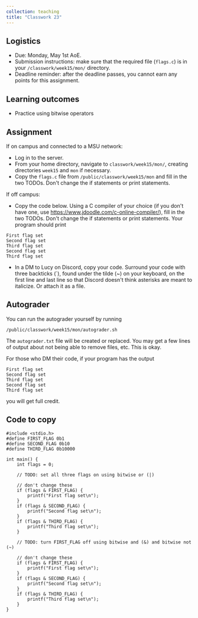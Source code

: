 ```yaml
---
collection: teaching
title: "Classwork 23"
---
```


## Logistics
* Due: Monday, May 1st AoE.
* Submission instructions: make sure that the required file (`flags.c`) is in your
	`/classwork/week15/mon/` directory.
* Deadline reminder: after the deadline passes, you cannot earn any points for
	this assignment.

## Learning outcomes
* Practice using bitwise operators

## Assignment

If on campus and connected to a MSU network:
* Log in to the server.
* From your home directory, navigate to `classwork/week15/mon/`, creating directories `week15`
and `mon` if necessary.
* Copy the `flags.c` file from `/public/classwork/week15/mon` and fill in the
    two TODOs. Don't change the if statements or print statements.

If off campus:
* Copy the code below. Using a C compiler of your choice (if you don't have
	one, use https://www.jdoodle.com/c-online-compiler/), fill in the
    two TODOs. Don't change the if statements or print statements. Your program
	should print
```
First flag set
Second flag set
Third flag set
Second flag set
Third flag set
```
* In a DM to Lucy on Discord, copy your code. Surround your code with three
    backticks (\`), found under the tilde (~) on your keyboard, on the first line and last line so that Discord doesn't
    think asterisks are meant to italicize. Or attach it as a file.

## Autograder

You can run the autograder yourself by running
```
/public/classwork/week15/mon/autograder.sh
```
The `autograder.txt` file will be created or
replaced. You may get a few lines of output about not being able to remove
files, etc. This is okay.

For those who DM their code, if your program has the output
```
First flag set
Second flag set
Third flag set
Second flag set
Third flag set
```
you will get full credit.

## Code to copy

```
#include <stdio.h>
#define FIRST_FLAG 0b1
#define SECOND_FLAG 0b10
#define THIRD_FLAG 0b10000

int main() {
	int flags = 0;

	// TODO: set all three flags on using bitwise or (|)

	// don't change these
	if (flags & FIRST_FLAG) {
		printf("First flag set\n");
	}
	if (flags & SECOND_FLAG) {
		printf("Second flag set\n");
	}
	if (flags & THIRD_FLAG) {
		printf("Third flag set\n");
	}

	// TODO: turn FIRST_FLAG off using bitwise and (&) and bitwise not (~)

	// don't change these
	if (flags & FIRST_FLAG) {
		printf("First flag set\n");
	}
	if (flags & SECOND_FLAG) {
		printf("Second flag set\n");
	}
	if (flags & THIRD_FLAG) {
		printf("Third flag set\n");
	}
}
```
